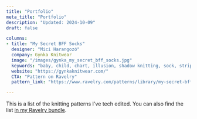 ```yaml
---
title: "Portfolio"
meta_title: "Portfolio"
description: "Updated: 2024-10-09"
draft: false

columns:
- title: "My Secret BFF Socks"
  designer: "Mici Harangozó"
  company: Gynka Knitwear
  image: "/images/gynka_my_secret_bff_socks.jpg"
  keywords: "baby, child, chart, illusion, shadow knitting, sock, stripes, toddler, toe-up"
  website: "https://gynkaknitwear.com/"
  CTA: "Pattern on Ravelry"
  pattern_link: "https://www.ravelry.com/patterns/library/my-secret-bff-socks"

---
```


This is a list of the knitting patterns I've tech edited. You can also find the list [in my Ravelry bundle](https://ravel.me/adamsarpatki/mte).
